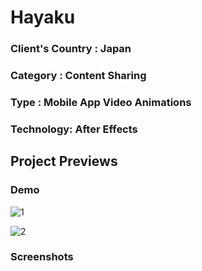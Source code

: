 # Hayaku

### Client's Country : Japan
### Category : Content Sharing
### Type : Mobile App Video Animations
### Technology: After Effects

## Project Previews

### Demo
![1](https://user-images.githubusercontent.com/59219626/111682531-7e214880-884a-11eb-8c51-9b204457160a.gif)

![2](https://user-images.githubusercontent.com/59219626/111682873-de17ef00-884a-11eb-8cd9-af2afa4124ea.gif)


### Screenshots
